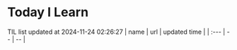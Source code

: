 # Today I Learn 
TIL list updated at 2024-11-24 02:26:27
| name | url | updated time |
| :--- | -- | -- |
